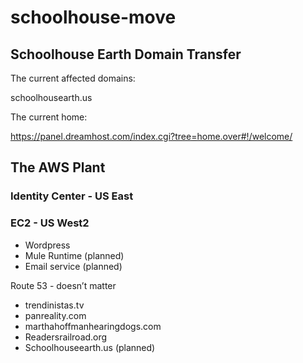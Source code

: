 # schoolhouse-move

## Schoolhouse Earth Domain Transfer

The current affected domains:

  schoolhousearth.us

The current home:

  https://panel.dreamhost.com/index.cgi?tree=home.over#!/welcome/

## The AWS Plant

### Identity Center - US East

### EC2 - US West2
- Wordpress
- Mule Runtime (planned)
- Email service (planned)

Route 53 - doesn’t matter
- trendinistas.tv
- panreality.com
- marthahoffmanhearingdogs.com
- Readersrailroad.org
- Schoolhouseearth.us (planned)

